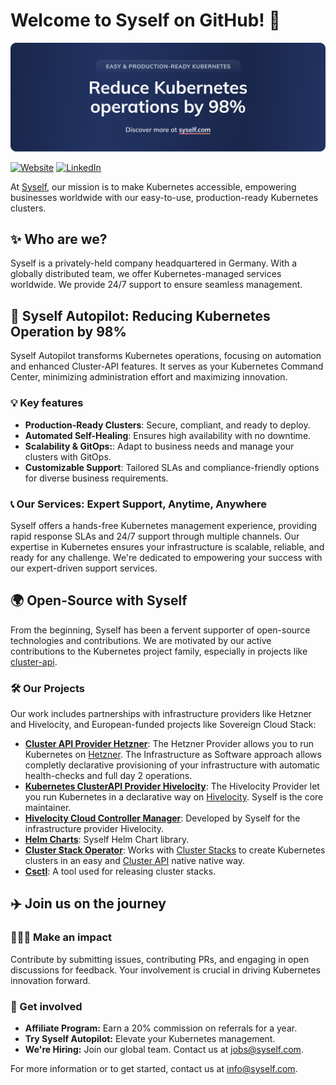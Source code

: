 # Welcome to Syself on GitHub! 🚀

[![Syself logo - Reduce Kubernetes operations by 98%](/images/github-cover.png)](https://syself.com)

[![Website](https://img.shields.io/badge/Our-Website-E37894.svg)](https://syself.com)
[![LinkedIn](https://img.shields.io/badge/LinkedIn-@syself-blue.svg)](https://www.linkedin.com/company/syself)

At [Syself](https://syself.com/), our mission is to make Kubernetes accessible, empowering businesses worldwide with our easy-to-use, production-ready Kubernetes clusters.

## ✨ Who are we?

Syself is a privately-held company headquartered in Germany. With a globally distributed team, we offer Kubernetes-managed services worldwide. We provide 24/7 support to ensure seamless management.

## 🤖 Syself Autopilot: Reducing Kubernetes Operation by 98%

Syself Autopilot transforms Kubernetes operations, focusing on automation and enhanced Cluster-API features. It serves as your Kubernetes Command Center, minimizing administration effort and maximizing innovation.

### 💡 Key features

- **Production-Ready Clusters**: Secure, compliant, and ready to deploy.
- **Automated Self-Healing**: Ensures high availability with no downtime.
- **Scalability & GitOps:**: Adapt to business needs and manage your clusters with GitOps.
- **Customizable Support**: Tailored SLAs and compliance-friendly options for diverse business requirements.

### 📞 Our Services: Expert Support, Anytime, Anywhere

Syself offers a hands-free Kubernetes management experience, providing rapid response SLAs and 24/7 support through multiple channels. Our expertise in Kubernetes ensures your infrastructure is scalable, reliable, and ready for any challenge. We're dedicated to empowering your success with our expert-driven support services.

## 🌍 Open-Source with Syself

From the beginning, Syself has been a fervent supporter of open-source technologies and contributions. We are motivated by our active contributions to the Kubernetes project family, especially in projects like [cluster-api](https://github.com/kubernetes-sigs/cluster-api).

### 🛠️ Our Projects

Our work includes partnerships with infrastructure providers like Hetzner and Hivelocity, and European-funded projects like Sovereign Cloud Stack:

- **[Cluster API Provider Hetzner](https://github.com/syself/cluster-api-provider-hetzner)**: The Hetzner Provider allows you to run Kubernetes on [Hetzner](https://www.hetzner.com/). The Infrastructure as Software approach allows completly declarative provisioning of your infrastructure with automatic health-checks and full day 2 operations.
- **[Kubernetes ClusterAPI Provider Hivelocity](https://github.com/hivelocity/cluster-api-provider-hivelocity)**: The Hivelocity Provider let you run Kubernetes in a declarative way on [Hivelocity](https://www.hivelocity.net/). Syself is the core maintainer.
- **[Hivelocity Cloud Controller Manager](https://github.com/hivelocity/hivelocity-cloud-controller-manager)**: Developed by Syself for the infrastructure provider Hivelocity.
- **[Helm Charts](https://github.com/syself/charts)**: Syself Helm Chart library.
- **[Cluster Stack Operator](https://github.com/SovereignCloudStack/cluster-stack-operator)**: Works with [Cluster Stacks](https://github.com/SovereignCloudStack/cluster-stacks) to create Kubernetes clusters in an easy and [Cluster API](https://github.com/kubernetes-sigs/cluster-api) native native way.
- **[Csctl](https://github.com/SovereignCloudStack/csmctl)**: A tool used for releasing cluster stacks.

## ✈️ Join us on the journey

### 👩🏽‍💻 Make an impact

Contribute by submitting issues, contributing PRs, and engaging in open discussions for feedback. Your involvement is crucial in driving Kubernetes innovation forward.

### 🤝 Get involved

- **Affiliate Program:** Earn a 20% commission on referrals for a year.
- **Try Syself Autopilot:** Elevate your Kubernetes management.
- **We're Hiring:** Join our global team. Contact us at <jobs@syself.com>.

For more information or to get started, contact us at <info@syself.com>.
